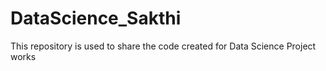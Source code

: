 DataScience_Sakthi
==================

This repository is used to share the code created for Data Science Project works
